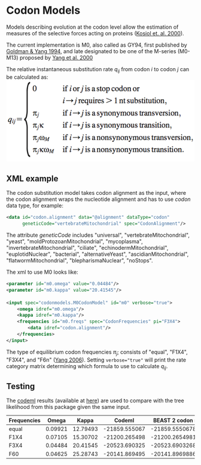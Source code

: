 # Codon Models

Models describing evolution at the codon level allow 
the estimation of measures of the selective forces 
acting on proteins 
([Kosiol et. al. 2000](https://academic.oup.com/mbe/article-abstract/24/7/1464/986344)). 

The current implementation is M0, also called as GY94, first published by 
[Goldman & Yang 1994](https://academic.oup.com/mbe/article-abstract/11/5/725/1008711), 
and late designated to be one of the M-series (M0-M13) proposed by 
[Yang et al. 2000](http://www.genetics.org/content/155/1/431.short)

The relative instantaneous substitution rate _q<sub>ij</sub>_ from codon _i_ to codon _j_ 
can be calculated as:
![Substitution rate from codon i to codon j](./figures/codon-q.png)


## XML example

The codon substitution model takes codon alignment as the input, 
where the codon alignment wraps the nucleotide alignment 
and has to use _codon_ data type, 
for example:

```xml
<data id="codon.alignment" data="@alignment" dataType="codon" 
      geneticCode="vertebrateMitochondrial" spec="CodonAlignment"/>
```

The attribute _geneticCode_ includes "universal", "vertebrateMitochondrial", 
"yeast", "moldProtozoanMitochondrial", "mycoplasma", "invertebrateMitochondrial", 
"ciliate", "echinodermMitochondrial", "euplotidNuclear", "bacterial", 
"alternativeYeast", "ascidianMitochondrial", "flatwormMitochondrial", 
"blepharismaNuclear", "noStops".

The xml to use M0 looks like:

```xml
<parameter id="m0.omega" value="0.04484"/>
<parameter id="m0.kappa" value="20.41545"/>

<input spec="codonmodels.M0CodonModel" id="m0" verbose="true">
    <omega idref="m0.omega"/>
    <kappa idref="m0.kappa"/>
    <frequencies id="m0.freqs" spec="CodonFrequencies" pi="F3X4">
        <data idref="codon.alignment"/>
    </frequencies>
</input>
```

The type of equilibrium codon frequencies _π<sub>j</sub>_; consists of 
"equal", "F1X4", "F3X4", and "F6n" 
([Yang 2006](https://www.amazon.com/Computational-Molecular-Evolution-Oxford-Ecology/dp/0198567022/ref=ed_oe_p/102-1394520-6676140)). 
Setting `verbose="true"` will print the rate category matrix determining 
which formula to use to calculate _q<sub>ij</sub>_.

## Testing

The [codeml](http://abacus.gene.ucl.ac.uk/software/paml.html) results 
(available at [here](./codeml)) are used to compare with
the tree likelihood from this package given the same input. 

| Frequencies  | Omega  | Kappa | Codeml  | BEAST 2 codon model |
| ------------- | ------------- | ------------- | ------------- | ------------- |
| equal  | 0.09921  | 12.79493  | -21859.555067  | -21859.555067828274  |
| F1X4  | 0.07105  | 15.30702  | -21200.265498  | -21200.265498185152  |
| F3X4  | 0.04484  | 20.41545  | -20523.690325  | -20523.6903268066  |
| F60  | 0.04625  | 25.28743  | -20141.869495  | -20141.896988667882  |
